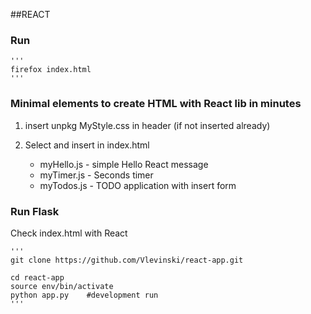 ##REACT

### Run 

    '''
    firefox index.html
    '''

### Minimal elements to create HTML with React lib in minutes

 1. insert unpkg MyStyle.css in header (if not inserted already)

 2. Select and insert in index.html
    - myHello.js - simple Hello React message
    - myTimer.js - Seconds timer
    - myTodos.js - TODO application with insert form
 
### Run Flask
  Check index.html with React

    '''
    git clone https://github.com/Vlevinski/react-app.git

    cd react-app
    source env/bin/activate
    python app.py    #development run
    '''